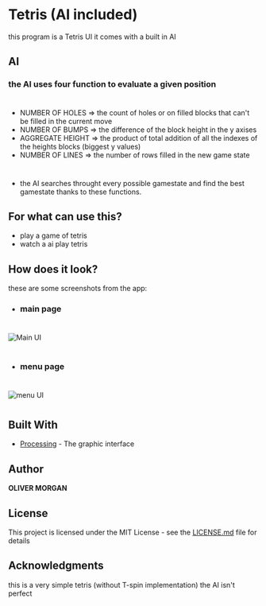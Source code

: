 # Tetris (AI included)
this program is a Tetris UI it comes with a built in AI

## AI
### the AI uses four function to evaluate a given position
#
* NUMBER OF HOLES => the count of holes or on filled blocks that can't be filled in the current move
* NUMBER OF BUMPS => the difference of the block height in the y axises
* AGGREGATE HEIGHT => the product of total addition of all the indexes of the heights blocks (biggest y values)
* NUMBER OF LINES => the number of rows filled in the new game state
#
* the AI searches throught every possible gamestate and find the best gamestate thanks to these functions. 

## For what can use this?
* play a game of tetris
* watch a ai play tetris


## How does it look?
these are some screenshots from the app:

* ### main page
#
![Main UI](https://i.imgur.com/quMhIbL.png)

#
* ### menu page
# 

![menu UI](https://i.imgur.com/N5R8ITK.png)

#


## Built With

* [Processing](https://processing.org/) - The graphic interface

## Author

**OLIVER MORGAN**

## License

This project is licensed under the MIT License - see the [LICENSE.md](https://github.com/atOliverParkerMorgan/Chess_AI/blob/master/LICENSE) file for details

## Acknowledgments
this is a very simple tetris (without T-spin implementation) the AI isn't perfect
